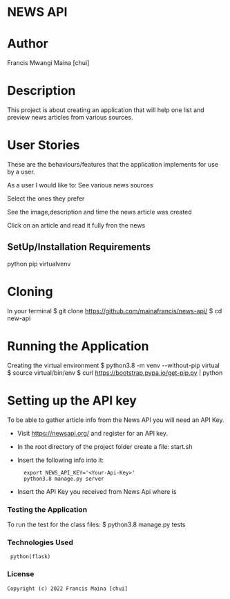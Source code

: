 # NEWS API

# Author
Francis Mwangi Maina [chui]

# Description
This project is about creating  an application that will help one list and preview news articles from various sources.   

# User Stories
These are the behaviours/features that the application implements for use by a user.

As a user I would like to:
 See various news sources

 Select the ones they prefer

 See the image,description and time the news article was created
 
Click on an article and read it fully fron the news

## SetUp/Installation Requirements
python
pip
virtualvenv

# Cloning
In your terminal
 $ git clone https://github.com/mainafrancis/news-api/
$ cd new-api

# Running the Application
 Creating the virtual environment
$ python3.8 -m venv --without-pip virtual
  $ source virtual/bin/env
  $ curl https://bootstrap.pypa.io/get-pip.py | python

  # Setting up the API key
   To be able to gather article info from the News API you will need an API Key.

  * Visit https://newsapi.org/ and register for an API key.
  * In the root directory of the project folder create a file: start.sh
  * Insert the following info into it:

          export NEWS_API_KEY='<Your-Api-Key>'
          python3.8 manage.py server

  * Insert the API Key you received from News Api where <Your-Api-Key> is

 ### Testing the Application
   To run the test for the class files:
    $ python3.8 manage.py tests

 ### Technologies Used
     python(flask)
     

 ### License
    Copyright (c) 2022 Francis Maina [chui]



